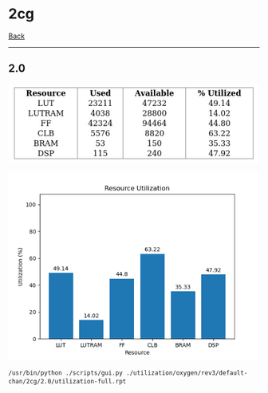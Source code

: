 # 2cg

[Back](<../rev3.md>)

---

## 2.0

<p align="center">
	<img src="../../../../../images/oxygen/rev3/default-chan/2cg/2.0/table.jpg" />
</p>

<p align="center">
	<img src="../../../../../images/oxygen/rev3/default-chan/2cg/2.0/graph.png" />
</p>

`/usr/bin/python ./scripts/gui.py ./utilization/oxygen/rev3/default-chan/2cg/2.0/utilization-full.rpt`

